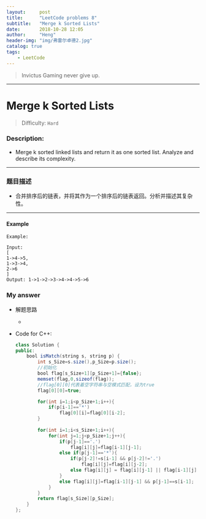 ```yaml
---
layout:     post
title:      "LeetCode problems 8"
subtitle:   "Merge k Sorted Lists"
date:       2018-10-28 12:05
author:     "Heng"
header-img: "img/弗雷尔卓德2.jpg"
catalog: true
tags:
    - LeetCode
---
```


>Invictus Gaming never give up.

---

# Merge k Sorted Lists    

>Difficulty: `Hard`

### Description:


- Merge k sorted linked lists and return it as one sorted list. Analyze and describe its complexity.


----



### 题目描述

- 合并排序后的链表，并将其作为一个排序后的链表返回。分析并描述其复杂性。

---

#### Example

    Example:

    Input:
    [
    1->4->5,
    1->3->4,
    2->6
    ]
    Output: 1->1->2->3->4->4->5->6

### My answer

- 解题思路

    - 

- Code for C++:

    ```java
    class Solution {
    public:
        bool isMatch(string s, string p) {
            int s_Size=s.size(),p_Size=p.size();
            //初始化
            bool flag[s_Size+1][p_Size+1]={false};
            memset(flag,0,sizeof(flag));
            //flag[0][0]代表着空字符串与空模式匹配，设为true
            flag[0][0]=true;

            for(int i=1;i<p_Size+1;i++){
                if(p[i-1]=='*')
                    flag[0][i]=flag[0][i-2];
            }
            
            for(int i=1;i<s_Size+1;i++){
                for(int j=1;j<p_Size+1;j++){
                    if(p[j-1]=='.')
                        flag[i][j]=flag[i-1][j-1];
                    else if(p[j-1]=='*'){
                        if(p[j-2]!=s[i-1] && p[j-2]!='.')
                            flag[i][j]=flag[i][j-2];
                        else flag[i][j] = flag[i][j-1] || flag[i-1][j] || flag[i][j-2];
                    }
                    else flag[i][j]=flag[i-1][j-1] && p[j-1]==s[i-1];
                }
            }
            return flag[s_Size][p_Size];
        }
    };
    ```
